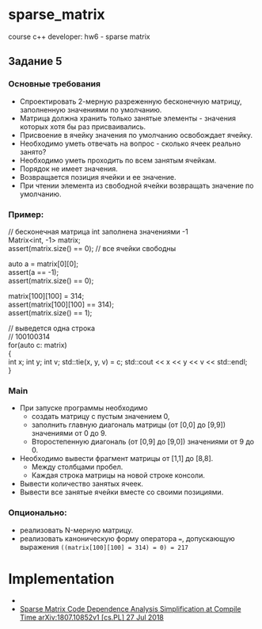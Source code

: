 # sparse_matrix
course c++ developer: hw6 - sparse matrix

## Задание 5  

### Основные требования
- Спроектировать 2-мерную разреженную бесконечную матрицу, заполненную значениями по умолчанию. 
- Матрица должна хранить только занятые элементы - значения которых хотя бы раз присваивались. 
- Присвоение в ячейку значения по умолчанию освобождает ячейку. 
- Необходимо уметь отвечать на вопрос - сколько ячеек реально занято? 
- Необходимо уметь проходить по всем занятым ячейкам. 
- Порядок не имеет значения. 
- Возвращается позиция ячейки и ее значение. 
- При чтении элемента из свободной ячейки возвращать значение по умолчанию.

### Пример:

// бесконечная матрица int заполнена значениями -1     
Matrix<int, -1> matrix;     
assert(matrix.size() == 0); // все ячейки свободны       

auto a = matrix[0][0];     
assert(a == -1);     
assert(matrix.size() == 0);       

matrix[100][100] = 314;     
assert(matrix[100][100] == 314);     
assert(matrix.size() == 1);       

// выведется одна строка     
// 100100314     
for(auto c: matrix)     
{         
	int x;
	int y;
	int v;
	std::tie(x, y, v) = c;
	std::cout << x << y << v << std::endl;     
}

### Main
- При запуске программы необходимо 
	- создать матрицу с пустым значением 0, 
	- заполнить главную диагональ матрицы (от [0,0] до [9,9]) значениями от 0 до 9. 
	- Второстепенную диагональ (от [0,9] до [9,0]) значениями от 9 до 0. 
- Необходимо вывести фрагмент матрицы от [1,1] до [8,8]. 
	- Между столбцами пробел. 
	- Каждая строка матрицы на новой строке консоли. 
- Вывести количество занятых ячеек. 
- Вывести все занятые ячейки вместе со своими позициями. 

### Опционально: 
- реализовать N-мерную матрицу. 
- реализовать каноническую форму оператора `=`, допускающую выражения 
`((matrix[100][100] = 314) = 0) = 217` 

# Implementation

- [](https://en.wikipedia.org/wiki/Sparse_matrix#Compressed_sparse_row_(CSR,%20_CRS_or_Yale_format))
- [Sparse Matrix Code Dependence Analysis Simplification at Compile Time arXiv:1807.10852v1 [cs.PL] 27 Jul 2018](https://arxiv.org/pdf/1807.10852.pdf)
